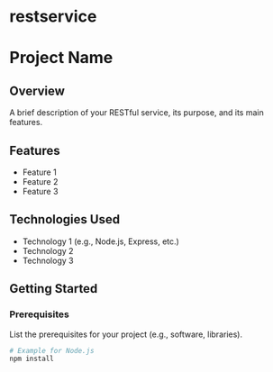 # restservice
# Project Name

## Overview
A brief description of your RESTful service, its purpose, and its main features.

## Features
- Feature 1
- Feature 2
- Feature 3

## Technologies Used
- Technology 1 (e.g., Node.js, Express, etc.)
- Technology 2
- Technology 3

## Getting Started

### Prerequisites
List the prerequisites for your project (e.g., software, libraries).

```bash
# Example for Node.js
npm install
